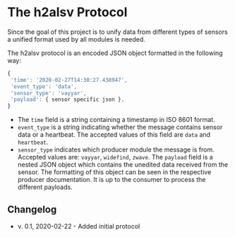# The h2alsv Protocol

Since the goal of this project is to unify data from different types of sensors
a unified format used by all modules is needed.

The h2alsv protocol is an encoded JSON object formatted in the following way:

```javascript
{
 'time': '2020-02-27T14:30:27.438947',
 'event_type': 'data',
 'sensor_type': 'vayyar',
 'payload': { sensor specific json },
}
```

* The `time` field is a string containing a timestamp in ISO 8601 format.
* `event_type` is a string indicating whether the message contains sensor
data or a heartbeat. The accepted values of this field are `data` and `heartbeat`.
* `sensor_type` indicates which producer module the message is from. Accepted
values are: `vayyar`, `widefind`, `zwave`.
The `payload` field is a nested JSON object which contains the unedited data 
received from the sensor. The formatting of this object can be seen in the
respective producer documentation. It is up to the consumer to process the
different payloads.


## Changelog

* v. 0.1,  2020-02-22 - Added initial protocol
